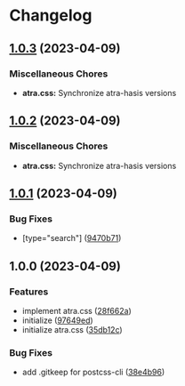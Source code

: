 # Changelog

## [1.0.3](https://github.com/re-taro/atra.css/compare/atra.css-v1.0.2...atra.css-v1.0.3) (2023-04-09)


### Miscellaneous Chores

* **atra.css:** Synchronize atra-hasis versions

## [1.0.2](https://github.com/re-taro/atra.css/compare/atra.css-v1.0.1...atra.css-v1.0.2) (2023-04-09)


### Miscellaneous Chores

* **atra.css:** Synchronize atra-hasis versions

## [1.0.1](https://github.com/re-taro/atra.css/compare/atra.css-v1.0.0...atra.css-v1.0.1) (2023-04-09)


### Bug Fixes

* [type="search"] ([9470b71](https://github.com/re-taro/atra.css/commit/9470b7148b30d217ede6aa56a0bc82e392b9d8e0))

## 1.0.0 (2023-04-09)


### Features

* implement atra.css ([28f662a](https://github.com/re-taro/atra.css/commit/28f662af77cc3a2b2bc88f01f8f441b0192e65cd))
* initialize ([97649ed](https://github.com/re-taro/atra.css/commit/97649ed5ecd59963364f7b0d42c0ccbeb2888e5d))
* initialize atra.css ([35db12c](https://github.com/re-taro/atra.css/commit/35db12cc43a755e2c6401ee01355898740a00c09))


### Bug Fixes

* add .gitkeep for postcss-cli ([38e4b96](https://github.com/re-taro/atra.css/commit/38e4b967c039546c183ba693e7358ec8c9f6e674))
